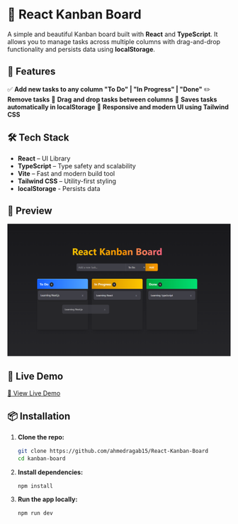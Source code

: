 # 🧩 React Kanban Board

A simple and beautiful Kanban board built with **React** and **TypeScript**. It allows you to manage tasks across multiple columns with drag-and-drop functionality and persists data using **localStorage**.

## 🚀 Features

✅ **Add new tasks to any column "To Do" | "In Progress" | "Done"** 
✏️ **Remove tasks** 
🔁 **Drag and drop tasks between columns** 
💾 **Saves tasks automatically in localStorage** 
🎨 **Responsive and modern UI using Tailwind CSS** 

## 🛠️ Tech Stack

- **React** – UI Library  
- **TypeScript** – Type safety and scalability  
- **Vite** – Fast and modern build tool  
- **Tailwind CSS** – Utility-first styling  
- **localStorage** - Persists data

## 📸 Preview

![preview](src/assets/preview.png)

## 🚀 Live Demo

[🔗 View Live Demo](https://kanban-board15.netlify.app)

## 📦 Installation

1. **Clone the repo:**
   ```bash
   git clone https://github.com/ahmedragab15/React-Kanban-Board
   cd kanban-board

2. **Install dependencies:**
    ```bash
    npm install

3. **Run the app locally:**
    ```bash
    npm run dev